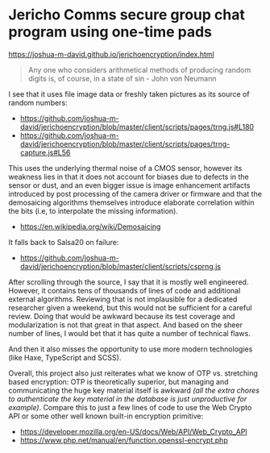 # Jericho Comms secure group chat program using one-time pads

https://joshua-m-david.github.io/jerichoencryption/index.html

> Any one who considers arithmetical methods of producing random digits is, of course, in a state of sin - John von Neumann

I see that it uses file image data or freshly taken pictures as its source of random numbers:

- https://github.com/joshua-m-david/jerichoencryption/blob/master/client/scripts/pages/trng.js#L180
- https://github.com/joshua-m-david/jerichoencryption/blob/master/client/scripts/pages/trng-capture.js#L56

This uses the underlying thermal noise of a CMOS sensor, however its weakness lies in that it does not account for biases due to defects in the sensor or dust, and an even bigger issue is image enhancement artifacts introduced by post processing of the camera driver or firmware and that the demosaicing algorithms themselves introduce elaborate correlation within the bits (i.e, to interpolate the missing information).

- https://en.wikipedia.org/wiki/Demosaicing

It falls back to Salsa20 on failure:

- https://github.com/joshua-m-david/jerichoencryption/blob/master/client/scripts/csprng.js

After scrolling through the source, I say that it is mostly well engineered. However, it contains tens of thousands of lines of code and additional external algorithms. Reviewing that is not implausible for a dedicated researcher given a weekend, but this would not be sufficient for a careful review. Doing that would be awkward because its test coverage and modularization is not that great in that aspect. And based on the sheer number of lines, I would bet that it has quite a number of technical flaws.

And then it also misses the opportunity to use more modern technologies (like Haxe, TypeScript and SCSS).

Overall, this project also just reiterates what we know of OTP vs. stretching based encryption: OTP is theoretically superior, but managing and communicating the huge key material itself is awkward _(all the extra chores to authenticate the key material in the database is just unproductive for example)_. Compare this to just a few lines of code to use the Web Crypto API or some other well known built-in encryption primitive:

- https://developer.mozilla.org/en-US/docs/Web/API/Web_Crypto_API
- https://www.php.net/manual/en/function.openssl-encrypt.php

